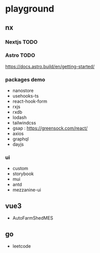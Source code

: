 # playground

## nx

### Nextjs TODO

### Astro TODO

<https://docs.astro.build/en/getting-started/>

### packages demo

- nanostore
- usehooks-ts
- react-hook-form
- rxjs
- rxdb
- lodash
- tailwindcss
- gsap : <https://greensock.com/react/>
- axios
- graphql
- dayjs

### ui

- custom
- storybook
- mui
- antd
- mezzanine-ui

## vue3

- AutoFarmShedMES

## go

- leetcode
